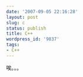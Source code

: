 ```yaml
---
date: '2007-09-05 22:16:28'
layout: post
slug: c
status: publish
title: C++
wordpress_id: '9837'
tags:
- C++
---
```


唉。。。
